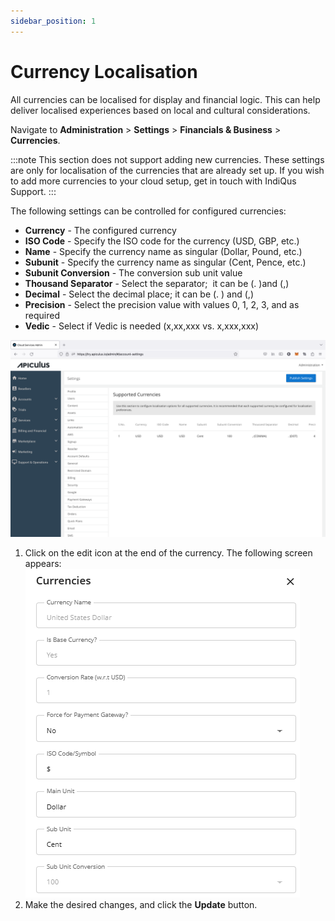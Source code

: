 ```yaml
---
sidebar_position: 1
---
```

# Currency Localisation

All currencies can be localised for display and financial logic. This can help deliver localised experiences based on local and cultural considerations.

Navigate to **Administration** > **Settings** > **Financials & Business** > **Currencies**. 

:::note
This section does not support adding new currencies. These settings are only for localisation of the currencies that are already set up. If you wish to add more currencies to your cloud setup, get in touch with IndiQus Support.
:::

The following settings can be controlled for configured currencies:

- **Currency** - The configured currency
- **ISO Code** - Specify the ISO code for the currency (USD, GBP, etc.)
- **Name** - Specify the currency name as singular (Dollar, Pound, etc.)
- **Subunit** - Specify the currency name as singular (Cent, Pence, etc.)
- **Subunit Conversion** - The conversion sub unit value
- **Thousand Separator** - Select the separator;  it can be (. )and (,)
- **Decimal** - Select the decimal place; it can be (. ) and (,)
- **Precision** - Select the precision value with values 0, 1, 2, 3, and as required
- **Vedic** - Select if Vedic is needed (x,xx,xxx vs. x,xxx,xxx)

![Currency Localisation](img/CurrencyLocalisation.png)

1. Click on the edit icon at the end of the currency. The following screen appears:
   ![Currency Localisation](img/CurrencyLocalisation1.png)
2. Make the desired changes, and click the **Update** button.





